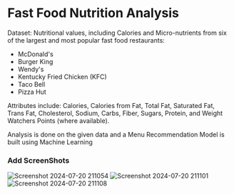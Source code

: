 # Fast Food Nutrition Analysis

Dataset:
Nutritional values, including Calories and Micro-nutrients from six of the largest and most popular fast food restaurants:

- McDonald's
- Burger King
- Wendy's
- Kentucky Fried Chicken (KFC)
- Taco Bell
- Pizza Hut

Attributes include: Calories, Calories from Fat, Total Fat, Saturated Fat, Trans Fat, Cholesterol, Sodium, Carbs, Fiber, Sugars, Protein, and Weight Watchers Points (where available).

Analysis is done on the given data and a Menu Recommendation Model is built using Machine Learning

### Add ScreenShots

![Screenshot 2024-07-20 211054](https://github.com/user-attachments/assets/a81227c9-df3f-4e46-9c1f-0f70e4598163)
![Screenshot 2024-07-20 211101](https://github.com/user-attachments/assets/374f4fb4-ea73-498c-ba44-cab3df991da8)
![Screenshot 2024-07-20 211108](https://github.com/user-attachments/assets/4382576f-7248-4986-89d5-46b52f6d4fcb)
